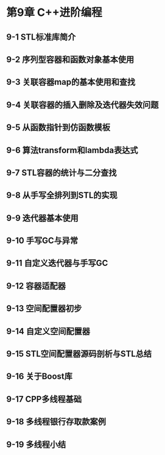 # 第9章 C++进阶编程

## 9-1 STL标准库简介



## 9-2 序列型容器和函数对象基本使用



## 9-3 关联容器map的基本使用和查找



## 9-4 关联容器的插入删除及迭代器失效问题



## 9-5 从函数指针到仿函数模板



## 9-6 算法transform和lambda表达式



## 9-7 STL容器的统计与二分查找



## 9-8 从手写全排列到STL的实现



## 9-9 迭代器基本使用



## 9-10 手写GC与异常



## 9-11 自定义迭代器与手写GC



## 9-12 容器适配器



## 9-13 空间配置器初步



## 9-14 自定义空间配置器



## 9-15 STL空间配置器源码剖析与STL总结



## 9-16 关于Boost库



## 9-17 CPP多线程基础



## 9-18 多线程银行存取款案例





## 9-19 多线程小结



